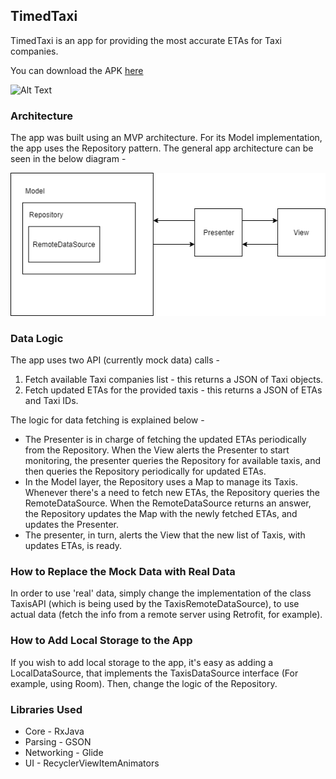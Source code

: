 ## TimedTaxi
TimedTaxi is an app for providing the most accurate ETAs for Taxi companies.

You can download the APK [here](https://github.com/Tofira/TimedTaxi/blob/master/TimedTaxi.apk?raw=true)


![Alt Text](https://raw.githubusercontent.com/Tofira/TimedTaxi/master/app_gif.gif)


### Architecture
The app was built using an MVP architecture. For its Model implementation, the app uses the Repository pattern.
The general app architecture can be seen in the below diagram -


![Alt Text](https://raw.githubusercontent.com/Tofira/TimedTaxi/master/timedtaxi_diagram.png)

 

### Data Logic
The app uses two API (currently mock data) calls - 
1. Fetch available Taxi companies list - this returns a JSON of Taxi objects.
2. Fetch updated ETAs for the provided taxis - this returns a JSON of ETAs and Taxi IDs.

The logic for data fetching is explained below - 
* The Presenter is in charge of fetching the updated ETAs periodically from the Repository. When the View alerts the Presenter to start monitoring, the presenter queries the Repository for available taxis, and then queries the Repository periodically for updated ETAs.
* In the Model layer, the Repository uses a Map to manage its Taxis. Whenever there's a need to fetch new ETAs, the Repository queries the RemoteDataSource. When the RemoteDataSource returns an answer, the Repository updates the Map with the newly fetched ETAs, and updates the Presenter.
* The presenter, in turn, alerts the View that the new list of Taxis, with updates ETAs, is ready.

### How to Replace the Mock Data with Real Data
In order to use 'real' data, simply change the implementation of the class TaxisAPI (which is being used by the TaxisRemoteDataSource), to use actual data (fetch the info from a remote server using Retrofit, for example).

### How to Add Local Storage to the App
If you wish to add local storage to the app, it's easy as adding a LocalDataSource, that implements the TaxisDataSource interface (For example, using Room).
Then, change the logic of the Repository.

### Libraries Used
 * Core - RxJava 
 * Parsing - GSON
 * Networking - Glide
 * UI - RecyclerViewItemAnimators